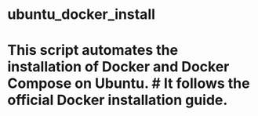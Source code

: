 # ubuntu_docker_install
# This script automates the installation of Docker and Docker Compose on Ubuntu. # It follows the official Docker installation guide.

